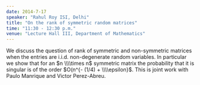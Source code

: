 ```yaml
---
date: 2014-7-17
speaker: "Rahul Roy ISI, Delhi"
title: "On the rank of symmetric random matrices"
time: "11:30 - 12:30 p.m." 
venue: "Lecture Hall III, Department of Mathematics"
---
```

We discuss the question of rank of symmetric and non-symmetric matrices when the entries are i.i.d. non-degenerate random variables. In particular we show that for an $n \\\\times n$ symmetric matrix the probability that it is singular is of the order $O(n^{- (1/4) + \\\\epsilon}$. This is joint work with Paulo Manrique and Victor Perez-Abreu.
